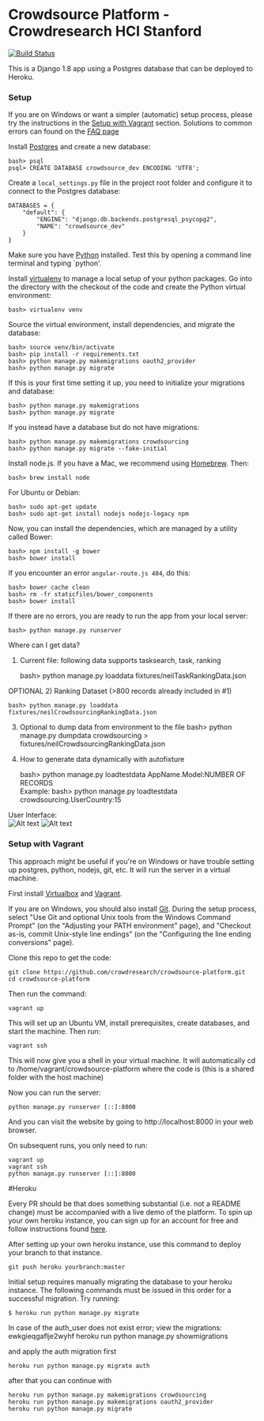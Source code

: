 # Crowdsource Platform - Crowdresearch HCI Stanford

[![Build Status](https://travis-ci.org/crowdresearch/crowdsource-platform.svg)](https://travis-ci.org/crowdresearch/crowdsource-platform)


This is a Django 1.8 app using a Postgres database that can be deployed to Heroku.

### Setup

If you are on Windows or want a simpler (automatic) setup process, please try the instructions in the [Setup with Vagrant](#setup-with-vagrant) section. Solutions to common errors can found on the [FAQ page](http://crowdresearch.stanford.edu/w/index.php?title=FAQs)

Install [Postgres](http://postgresapp.com/) and create a new database:

    bash> psql
    psql> CREATE DATABASE crowdsource_dev ENCODING 'UTF8';

Create a `local_settings.py` file in the project root folder and configure it to connect to the Postgres database:

    DATABASES = {
        "default": {
            "ENGINE": "django.db.backends.postgresql_psycopg2",
            "NAME": "crowdsource_dev"
        }
    }

Make sure you have [Python](https://www.python.org/downloads/) installed. Test this by opening a command line terminal and typing `python'. 

Install [virtualenv](https://virtualenv.pypa.io/en/latest/installation.html) to manage a local setup of your python packages. Go into the directory with the checkout of the code and create the Python virtual environment:

    bash> virtualenv venv

Source the virtual environment, install dependencies, and migrate the database:

    bash> source venv/bin/activate
    bash> pip install -r requirements.txt
    bash> python manage.py makemigrations oauth2_provider
    bash> python manage.py migrate

If this is your first time setting it up, you need to initialize your migrations and database:

    bash> python manage.py makemigrations
    bash> python manage.py migrate

If you instead have a database but do not have migrations:

    bash> python manage.py makemigrations crowdsourcing
    bash> python manage.py migrate --fake-initial
    
Install node.js. If you have a Mac, we recommend using [Homebrew](http://brew.sh/). Then:

    bash> brew install node
    
For Ubuntu or Debian:

    bash> sudo apt-get update
    bash> sudo apt-get install nodejs nodejs-legacy npm
    
Now, you can install the dependencies, which are managed by a utility called Bower:

    bash> npm install -g bower
    bash> bower install

If you encounter an error `angular-route.js 404`, do this:

    bash> bower cache clean
    bash> rm -fr staticfiles/bower_components
    bash> bower install
    
If there are no errors, you are ready to run the app from your local server:

    bash> python manage.py runserver
    
Where can I get data?
1) Current file: following data supports tasksearch, task, ranking  
    
    bash> python manage.py loaddata fixtures/neilTaskRankingData.json

OPTIONAL
2) Ranking Dataset  (>800 records already included in #1)

    bash> python manage.py loaddata fixtures/neilCrowdsourcingRankingData.json
 
3) Optional to dump data from environment to the file
   bash> python manage.py dumpdata crowdsourcing > fixtures/neilCrowdsourcingRankingData.json
    
4) How to generate data dynamically with autofixture 

    bash> python manage.py loadtestdata AppName.Model:NUMBER OF RECORDS  
    Example: bash> python manage.py loadtestdata crowdsourcing.UserCountry:15
   
User Interface:  
![Alt text](http://crowdresearch.stanford.edu/w/img_auth.php/9/9d/NeilGLanding.png "Landing")
![Alt text](http://crowdresearch.stanford.edu/w/img_auth.php/0/0f/NeilReg.png "Registration") 

### Setup with Vagrant

This approach might be useful if you're on Windows or have trouble setting up postgres, python, nodejs, git, etc. It will run the server in a virtual machine.

First install [Virtualbox](https://www.virtualbox.org/) and [Vagrant](https://www.vagrantup.com/).

If you are on Windows, you should also install [Git](http://msysgit.github.io/). During the setup process, select "Use Git and optional Unix tools from the Windows Command Prompt" (on the "Adjusting your PATH environment" page), and "Checkout as-is, commit Unix-style line endings" (on the "Configuring the line ending conversions" page).

Clone this repo to get the code:

    git clone https://github.com/crowdresearch/crowdsource-platform.git
    cd crowdsource-platform

Then run the command:

    vagrant up

This will set up an Ubuntu VM, install prerequisites, create databases, and start the machine. Then run:

    vagrant ssh

This will now give you a shell in your virtual machine.  It will automatically cd to /home/vagrant/crowdsource-platform where the code is (this is a shared folder with the host machine)

Now you can run the server:

    python manage.py runserver [::]:8000

And you can visit the website by going to http://localhost:8000 in your web browser.

On subsequent runs, you only need to run:

    vagrant up
    vagrant ssh
    python manage.py runserver [::]:8000


#Heroku

Every PR should be that does something substantial (i.e. not a README change) must be accompanied with a live demo of the platform. To spin up your own heroku instance, you can sign up for an account for free and follow instructions found [here](https://devcenter.heroku.com/articles/git).


After setting up your own heroku instance, use this command to deploy your branch to that instance.
    
    git push heroku yourbranch:master

Initial setup requires manually migrating the database to your heroku instance. The following commands must be issued in this order for a successful migration. Try running:

    $ heroku run python manage.py migrate

In case of the auth_user does not exist error; view the migrations:
ewkgieqgaflje2wyhf
    heroku run python manage.py showmigrations


and apply the auth migration first 

    heroku run python manage.py migrate auth


after that you can continue with 

    heroku run python manage.py makemigrations crowdsourcing
    heroku run python manage.py makemigrations oauth2_provider
    heroku run python manage.py migrate




